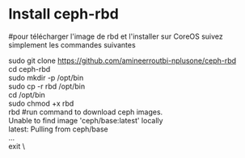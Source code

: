 # Install ceph-rbd

#pour télécharger l'image de rbd et l'installer sur CoreOS suivez simplement les commandes suivantes

sudo git clone https://github.com/amineerroutbi-nplusone/ceph-rbd \
cd ceph-rbd \
sudo mkdir -p /opt/bin \
sudo cp -r rbd /opt/bin \
cd /opt/bin \
sudo chmod +x rbd \
rbd #run command to download ceph images. \
Unable to find image 'ceph/base:latest' locally \
latest: Pulling from ceph/base \
... \
exit \
